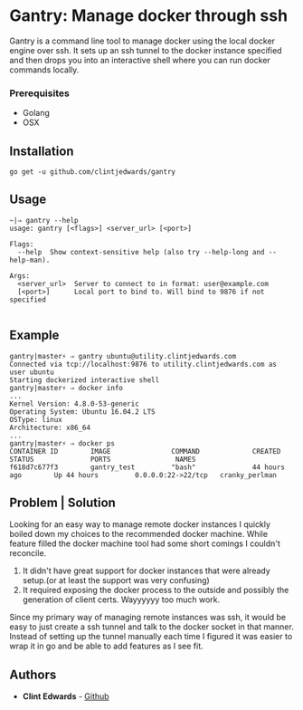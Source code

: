 # Gantry: Manage docker through ssh

Gantry is a command line tool to manage docker using the local docker engine over ssh. It sets up an ssh tunnel to the docker instance specified and then drops you into an interactive shell where you can run docker commands locally.

### Prerequisites

* Golang
* OSX

## Installation

```
go get -u github.com/clintjedwards/gantry
```

## Usage
```
~|⇒ gantry --help
usage: gantry [<flags>] <server_url> [<port>]

Flags:
  --help  Show context-sensitive help (also try --help-long and --help-man).

Args:
  <server_url>  Server to connect to in format: user@example.com
  [<port>]      Local port to bind to. Will bind to 9876 if not specified


```

## Example
```
gantry|master⚡ ⇒ gantry ubuntu@utility.clintjedwards.com
Connected via tcp://localhost:9876 to utility.clintjedwards.com as user ubuntu
Starting dockerized interactive shell
gantry|master⚡ ⇒ docker info
...
Kernel Version: 4.8.0-53-generic
Operating System: Ubuntu 16.04.2 LTS
OSType: linux
Architecture: x86_64
...
gantry|master⚡ ⇒ docker ps
CONTAINER ID        IMAGE               COMMAND             CREATED             STATUS              PORTS                NAMES
f618d7c677f3        gantry_test         "bash"              44 hours ago        Up 44 hours         0.0.0.0:22->22/tcp   cranky_perlman
```

## Problem | Solution
Looking for an easy way to manage remote docker instances I quickly boiled down my choices to the recommended docker machine. While feature filled the docker machine tool had some short comings I couldn't reconcile.

1) It didn't have great support for docker instances that were already setup.(or at least the support was very confusing)
2) It required exposing the docker process to the outside and possibly the generation of client certs. Wayyyyyy too much work.

Since my primary way of managing remote instances was ssh, it would be easy to just create a ssh tunnel and talk to the docker socket in that manner. Instead of setting up the tunnel manually each time I figured it was easier to wrap it in go and be able to add features as I see fit.

## Authors

* **Clint Edwards** - [Github](https://github.com/clintjedwards)
